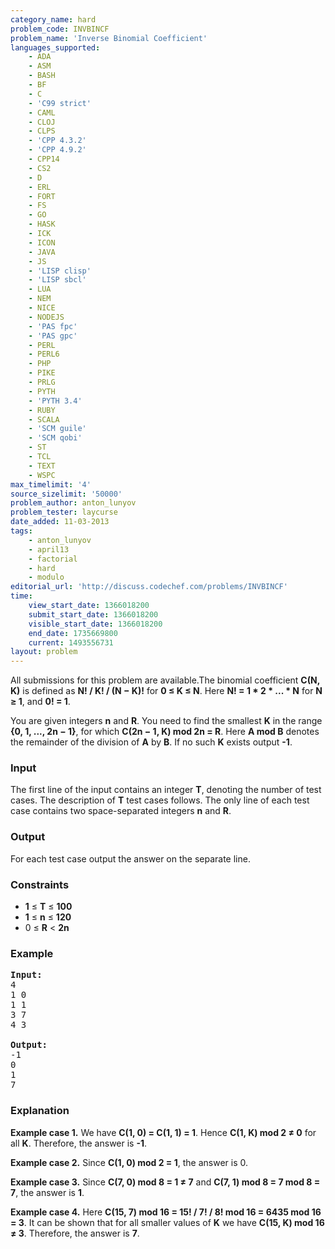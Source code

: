 ```yaml
---
category_name: hard
problem_code: INVBINCF
problem_name: 'Inverse Binomial Coefficient'
languages_supported:
    - ADA
    - ASM
    - BASH
    - BF
    - C
    - 'C99 strict'
    - CAML
    - CLOJ
    - CLPS
    - 'CPP 4.3.2'
    - 'CPP 4.9.2'
    - CPP14
    - CS2
    - D
    - ERL
    - FORT
    - FS
    - GO
    - HASK
    - ICK
    - ICON
    - JAVA
    - JS
    - 'LISP clisp'
    - 'LISP sbcl'
    - LUA
    - NEM
    - NICE
    - NODEJS
    - 'PAS fpc'
    - 'PAS gpc'
    - PERL
    - PERL6
    - PHP
    - PIKE
    - PRLG
    - PYTH
    - 'PYTH 3.4'
    - RUBY
    - SCALA
    - 'SCM guile'
    - 'SCM qobi'
    - ST
    - TCL
    - TEXT
    - WSPC
max_timelimit: '4'
source_sizelimit: '50000'
problem_author: anton_lunyov
problem_tester: laycurse
date_added: 11-03-2013
tags:
    - anton_lunyov
    - april13
    - factorial
    - hard
    - modulo
editorial_url: 'http://discuss.codechef.com/problems/INVBINCF'
time:
    view_start_date: 1366018200
    submit_start_date: 1366018200
    visible_start_date: 1366018200
    end_date: 1735669800
    current: 1493556731
layout: problem
---
```

All submissions for this problem are available.The binomial coefficient **C(N, K)** is defined as **N! / K! / (N − K)!** for **0 ≤ K ≤ N**.
 Here **N! = 1 \* 2 \* ... \* N** for **N ≥ 1**, and **0! = 1**.

You are given integers **n** and **R**.
 You need to find the smallest **K** in the range **{0, 1, ..., 2n − 1}**, for which **C(2n − 1, K) mod 2n = R**.
 Here **A mod B** denotes the remainder of the division of **A** by **B**. If no such **K** exists output **-1**.

### Input

The first line of the input contains an integer **T**, denoting the number of test cases.
 The description of **T** test cases follows.
 The only line of each test case contains two space-separated integers **n** and **R**.

### Output

For each test case output the answer on the separate line.

### Constraints

- **1** ≤ **T** ≤ **100**
- **1** ≤ **n** ≤ **120**
- 0 ≤ **R** &lt; **2n**

### Example

<pre>
<b>Input:</b>
4
1 0
1 1
3 7
4 3

<b>Output:</b>
-1
0
1
7
</pre>
### Explanation

**Example case 1.** We have **C(1, 0) = C(1, 1) = 1**. Hence **C(1, K) mod 2 ≠ 0** for all **K**. Therefore, the answer is **-1**.

**Example case 2.** Since **C(1, 0) mod 2 = 1**, the answer is 0.

**Example case 3.** Since **C(7, 0) mod 8 = 1 ≠ 7** and **C(7, 1) mod 8 = 7 mod 8 = 7**, the answer is **1**.

**Example case 4.** Here **C(15, 7) mod 16 = 15! / 7! / 8! mod 16 = 6435 mod 16 = 3**. It can be shown that for all smaller values of **K** we have **C(15, K) mod 16 ≠ 3**. Therefore, the answer is **7**.
